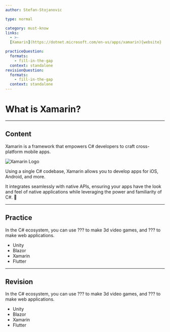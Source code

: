 ```yaml
---
author: Stefan-Stojanovic

type: normal

category: must-know
links:
  - >-
  [Xamarin](https://dotnet.microsoft.com/en-us/apps/xamarin){website}

practiceQuestion:
  formats:
    - fill-in-the-gap
  context: standalone
revisionQuestion:
  formats:
    - fill-in-the-gap
  context: standalone
---
```


# What is Xamarin?

---

## Content

Xamarin is a framework that empowers C# developers to craft cross-platform mobile apps. 

![Xamarin Logo](https://img.enkipro.com/0d8178fd9ef1ca1609f1e74d81e7a2ba.png)

Using a single C# codebase, Xamarin allows you to develop apps for iOS, Android, and more. 

It integrates seamlessly with native APIs, ensuring your apps have the look and feel of native applications while leveraging the power and familiarity of C#. 📱

---

## Practice

In the C# ecosystem, you can use ??? to make 3d video games, and ??? to make web applications. 

- Unity
- Blazor
- Xamarin
- Flutter

---

## Revision


In the C# ecosystem, you can use ??? to make 3d video games, and ??? to make web applications. 

- Unity
- Blazor
- Xamarin
- Flutter